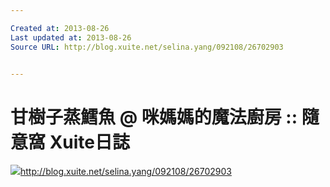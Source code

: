 ```yaml
---

Created at: 2013-08-26
Last updated at: 2013-08-26
Source URL: http://blog.xuite.net/selina.yang/092108/26702903


---
```


# 甘樹子蒸鱈魚 @ 咪媽媽的魔法廚房 :: 隨意窩 Xuite日誌


![](http://img.xuite.net/_v_1.0.56/personal/images/favicon.ico)<http://blog.xuite.net/selina.yang/092108/26702903>


